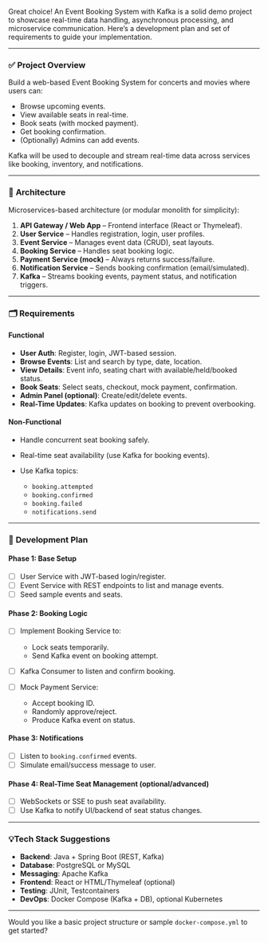 Great choice! An Event Booking System with Kafka is a solid demo project to showcase real-time data handling, asynchronous processing, and microservice communication. Here’s a development plan and set of requirements to guide your implementation.

---

### ✅ **Project Overview**

Build a web-based Event Booking System for concerts and movies where users can:

* Browse upcoming events.
* View available seats in real-time.
* Book seats (with mocked payment).
* Get booking confirmation.
* (Optionally) Admins can add events.

Kafka will be used to decouple and stream real-time data across services like booking, inventory, and notifications.

---

### 🔧 **Architecture**

Microservices-based architecture (or modular monolith for simplicity):

1. **API Gateway / Web App** – Frontend interface (React or Thymeleaf).
2. **User Service** – Handles registration, login, user profiles.
3. **Event Service** – Manages event data (CRUD), seat layouts.
4. **Booking Service** – Handles seat booking logic.
5. **Payment Service (mock)** – Always returns success/failure.
6. **Notification Service** – Sends booking confirmation (email/simulated).
7. **Kafka** – Streams booking events, payment status, and notification triggers.

---

### 🗂️ **Requirements**

#### Functional

* **User Auth**: Register, login, JWT-based session.
* **Browse Events**: List and search by type, date, location.
* **View Details**: Event info, seating chart with available/held/booked status.
* **Book Seats**: Select seats, checkout, mock payment, confirmation.
* **Admin Panel (optional)**: Create/edit/delete events.
* **Real-Time Updates**: Kafka updates on booking to prevent overbooking.

#### Non-Functional

* Handle concurrent seat booking safely.
* Real-time seat availability (use Kafka for booking events).
* Use Kafka topics:

    * `booking.attempted`
    * `booking.confirmed`
    * `booking.failed`
    * `notifications.send`

---

### 🧱 **Development Plan**

#### Phase 1: Base Setup

* [ ] User Service with JWT-based login/register.
* [ ] Event Service with REST endpoints to list and manage events.
* [ ] Seed sample events and seats.

#### Phase 2: Booking Logic

* [ ] Implement Booking Service to:

    * Lock seats temporarily.
    * Send Kafka event on booking attempt.
* [ ] Kafka Consumer to listen and confirm booking.
* [ ] Mock Payment Service:

    * Accept booking ID.
    * Randomly approve/reject.
    * Produce Kafka event on status.

#### Phase 3: Notifications

* [ ] Listen to `booking.confirmed` events.
* [ ] Simulate email/success message to user.

#### Phase 4: Real-Time Seat Management (optional/advanced)

* [ ] WebSockets or SSE to push seat availability.
* [ ] Use Kafka to notify UI/backend of seat status changes.

---

### 💡Tech Stack Suggestions

* **Backend**: Java + Spring Boot (REST, Kafka)
* **Database**: PostgreSQL or MySQL
* **Messaging**: Apache Kafka
* **Frontend**: React or HTML/Thymeleaf (optional)
* **Testing**: JUnit, Testcontainers
* **DevOps**: Docker Compose (Kafka + DB), optional Kubernetes

---

Would you like a basic project structure or sample `docker-compose.yml` to get started?
